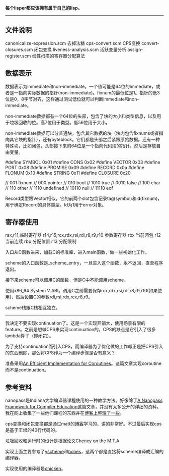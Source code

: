 **每个lisper都应该拥有属于自己的lisp。**

-------------

## 文件说明

canonicalize-expression.scm 去掉法糖
cps-convert.scm CPS变换
convert-closures.scm 闭包变换
liveness-analysis.scm 活跃变量分析
assign-register.scm 线性扫描的寄存器分配算法

## 数据表示

数据表示为immediate和non-immediate。一个值可能是64位的immediate，或者是一指向实际数据的指针(non-immediate)。fixnum的最低位是1。指针的低3位是0，8字节对齐，这样通过测试低位就可以判断immediate和non-immediate。

non-immediate数据都有一个64位的头部，包含了块的大小和类型信息，以及用于垃圾回收的位。高7位用于类型。低56位用于大小。

non-immediate数据可以分普通块，包含其它数据的块（块内包含fixnums或者指向其它块的指针），还有byteblock。它们都是头部之后紧跟原始数据。还有一种特殊块，比如闭包，头部接下来的64位是一个指向代码段的指针，然后是存放自由变量。

#define SYMBOL		 0x01
#define CONS			 0x02
#define VECTOR	   0x03
#define PORT       0x08
#define PROMISE    0x09
#define RECORD     0x0a
#define FLONUM     0x10
#define STRING     0x11
#define CLOSURE		 0x20

// 001 fixnum
// 000 pointer
// 010 bool
// 1010 true
// 0010 false
// 100 char
// 110 other
// 1110 undefined
// 10110 null
// 11110 eof

Record类型跟Vector相似，它的前两个slot包含记录tag(symbol)和id(fixnum)，用于确定Record的具体类型。Id为1用于error对象。

## 寄存器使用

rax,r11,临时寄存器
r14,r15,rcx,rdx,rsi,rdi,r8,r9,r10 参数寄存器
rbx 当前闭包
r12 当前连续
rbp 分配位置
r13 分配限制

入口从C函数进来，加载C的标准库，进入main函数，做一些初始化工作。

scheme的入口函数是_scheme_entry，一旦进入这个函数，永不返回，直至程序退出。

接下来scheme可以调用C的函数，但是C中不能调用scheme。

使用x86_64 System V ABI。调用C之前需要保存rcx,rdx,rsi,rdi,r8,r9,r10(如果使用)，然后设置C的参数rdi,rsi,rdx,rcx,r8,r9。

scheme栈跟C栈相互独立。

-----------------------

我决定不要实现continuation了。这是一个实现开销大，使用场景有限的feature。之前是想做CPS来实现continuation的。CPS的缺点是它引入了很多lambda算子（即闭包）。

为了支持continuation而引入CPS，而编译器为了优化做的工作却正是把CPS引入的东西删除，那么将CPS作为一个编译步骤是否有意义？

准备采用[An Efficient Implementation for Coroutines](http://users.dcc.uchile.cl/~lmateu/pub/mateu-coroutines.pdf)。这篇文章实现coroutine而不是continuation。

## 参考资料

nanopass是Indiana大学编译器课程使用的一种教学方法。好像除了[A Nanopass Framework for Compiler Education](www.cs.indiana.edu/~dyb/pubs/nano-jfp.pdf)这篇文章，并没有太多公开的详细的资料。我在网上收集了一些他们课程的东西并在[博客上整理了一些](http://zenlife.tk/nanopass0.md)。

cps变换和闭包变换都是通过matt的[博客](http://matt.might.net/articles/cps-conversion/)学习的，讲的非常好。不过最后实现cps是基于王垠的40行代码的。

垃圾回收和运行时的设计是根据论文Cheney on the M.T.A

实现上面主要参考了[yscheme](https://github.com/yinwang0/)和[bones](http://www.call-with-current-continuation.org/bones/)，这两个都是直接将scheme编译成汇编的编译器。

实现使用的编译器是[chicken](http://www.call-cc.org/)。
